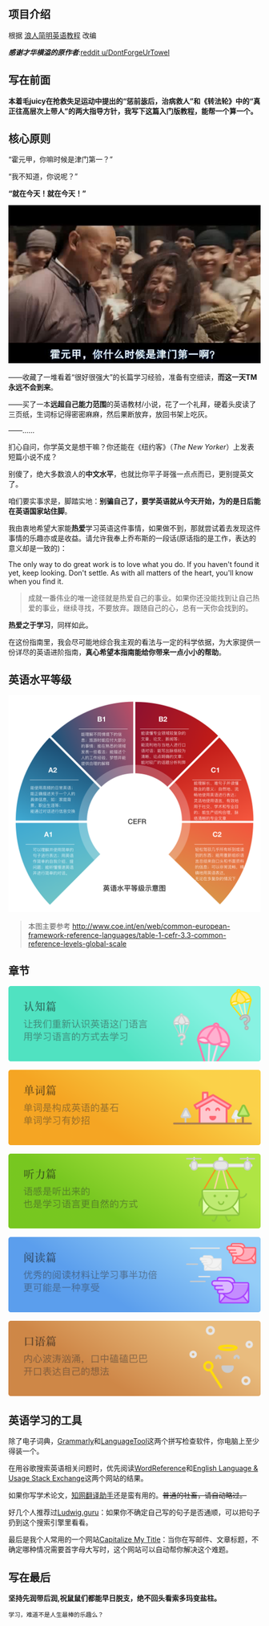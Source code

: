 

## 项目介绍

根据 [浪人简明英语教程](https://www.reddit.com/user/DontForgeUrTowel/comments/vdlicn/%E6%B5%AA%E4%BA%BA%E7%AE%80%E6%98%8E%E8%8B%B1%E8%AF%AD%E6%95%99%E7%A8%8B/) 改编

***感谢才华横溢的原作者***:[reddit u/DontForgeUrTowel](https://www.reddit.com/user/DontForgeUrTowel/)

## 写在前面

**本着毛juicy在抢救失足运动中提出的“惩前毖后，治病救人”和《转法轮》中的“真正往高层次上带人”的两大指导方针，我写下这篇入门版教程，能帮一个算一个。**

## 核心原则

“霍元甲，你嘛时候是津门第一？”

“我不知道，你说呢？”

**“就在今天！就在今天！”**

![hyj.jpg](assets/hyj.jpg)



——收藏了一堆看着“很好很强大”的长篇学习经验，准备有空细读，**而这一天TM永远不会到来**。

——买了一本**远超自己能力范围**的英语教材/小说，花了一个礼拜，硬着头皮读了三页纸，生词标记得密密麻麻，然后果断放弃，放回书架上吃灰。

——……

扪心自问，你学英文是想干嘛？你还能在《纽约客》（*The New Yorker*）上发表短篇小说不成？

别傻了，绝大多数浪人的**中文水平**，也就比你平子哥强一点点而已，更别提英文了。

咱们要实事求是，脚踏实地：**别骗自己了，要学英语就从今天开始，为的是日后能在英语国家站住脚**。

我由衷地希望大家能**热爱**学习英语这件事情，如果做不到，那就尝试着去发现这件事情的乐趣亦或是收益。请允许我奉上乔布斯的一段话(原话指的是工作，表达的意义却是一致的)：

The only way to do great work is to love what you do. If you haven't found it yet, keep looking. Don't settle. As with all matters of the heart, you'll know when you find it.
>成就一番伟业的唯一途径就是热爱自己的事业。如果你还没能找到让自己热爱的事业，继续寻找，不要放弃。跟随自己的心，总有一天你会找到的。

**热爱之于学习**，同样如此。

在这份指南里，我会尽可能地综合我主观的看法与一定的科学依据，为大家提供一份详尽的英语进阶指南，**真心希望本指南能给你带来一点小小的帮助**。

## 英语水平等级

![CERF@2x.png](assets/CEFR@2x.png)

> 本图主要参考 http://www.coe.int/en/web/common-european-framework-reference-languages/table-1-cefr-3.3-common-reference-levels-global-scale

## 章节

[![understanding@2x.png](assets/understanding@2x.png)](part-1/1-understanding.md)

[![vocabulary@2x.png](assets/vocabulary@2x.png)](part-1/2-vocabulary.md)

[![listening@2x.png](assets/listening@2x.png)](part-1/3-listening.md)

[![reading@2x.png](assets/reading@2x.png)](part-1/4-reading.md)

[![speaking@2x.png](assets/speaking@2x.png)](part-1/5-speaking.md)



## 英语学习的工具

除了电子词典，[Grammarly](https://www.grammarly.com/)和[LanguageTool](https://languagetool.org/)这两个拼写检查软件，你电脑上至少得装一个。

在用谷歌搜索英语相关问题时，优先阅读[WordReference](https://forum.wordreference.com/)和[English Language & Usage Stack Exchange](https://english.stackexchange.com/)这两个网站的结果。

如果你写学术论文，[知网翻译助手](https://dict.cnki.net/index)还是蛮有用的。~~普通的社畜，请自动略过。~~

好几个人推荐过[Ludwig.guru](https://ludwig.guru/)：如果你不确定自己写的句子是否通顺，可以把句子扔到这个搜索引擎里看看。

最后是我个人常用的一个网站[Capitalize My Title](https://capitalizemytitle.com/)：当你在写邮件、文章标题，不确定哪种情况需要首字母大写时，这个网站可以自动帮你解决这个难题。



## 写在最后

**坚持先润带后润,祝鼠鼠们都能早日脱支，绝不回头看索多玛变盐柱。**

    学习，难道不是人生最棒的乐趣么？
